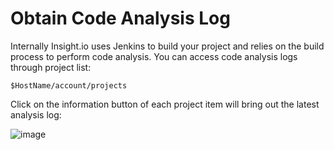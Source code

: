 # Obtain Code Analysis Log

Internally Insight.io uses Jenkins to build your project and relies on the build process to perform code analysis. You can access code analysis logs through project list:

```$HostName/account/projects```

Click on the information button of each project item will bring out the latest analysis log:

![image](../images/build_log.png)
